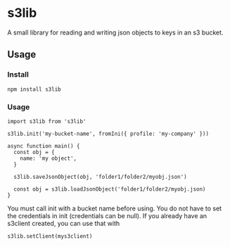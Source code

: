 # s3lib

A small library for reading and writing json objects to keys in an s3 bucket.

## Usage

### Install
```
npm install s3lib
```

### Usage
```
import s3lib from 's3lib'

s3lib.init('my-bucket-name', fromIni({ profile: 'my-company' }))

async function main() {
  const obj = {
    name: 'my object',
  }

  s3lib.saveJsonObject(obj, 'folder1/folder2/myobj.json')

  const obj = s3lib.loadJsonObject('folder1/folder2/myobj.json)
}
```

You must call init with a bucket name before using. You do not have to set
the credentials in init (credentials can be null). If you already have an s3client
created, you can use that with 
```
s3lib.setClient(mys3client)
```